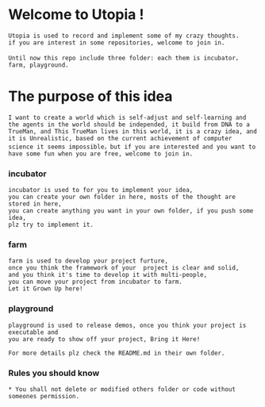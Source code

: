 # Welcome to Utopia !

	Utopia is used to record and implement some of my crazy thoughts.  
	if you are interest in some repositories, welcome to join in. 

	Until now this repo include three folder: each them is incubator，farm, playground.  


# The purpose of this idea

	I want to create a world which is self-adjust and self-learning and the agents in the world should be independed, it build from DNA to a TrueMan, and This TrueMan lives in this world, it is a crazy idea, and it is Unrealistic, based on the current achievement of computer science it seems impossible，but if you are interested and you want to have some fun when you are free, welcome to join in.


### incubator
	incubator is used to for you to implement your idea, 
	you can create your own folder in here, mosts of the thought are stored in here,
	you can create anything you want in your own folder, if you push some idea,
	plz try to implement it.  

### farm  
	farm is used to develop your project furture, 
	once you think the framework of your  project is clear and solid,
	and you think it's time to develop it with multi-people, 
	you can move your project from incubator to farm. 
	Let it Grown Up here! 

### playground
	playground is used to release demos, once you think your project is executable and
	you are ready to show off your project, Bring it Here!

	For more details plz check the README.md in their own folder.  

### Rules you should know
	* You shall not delete or modified others folder or code without someones permission.
	

